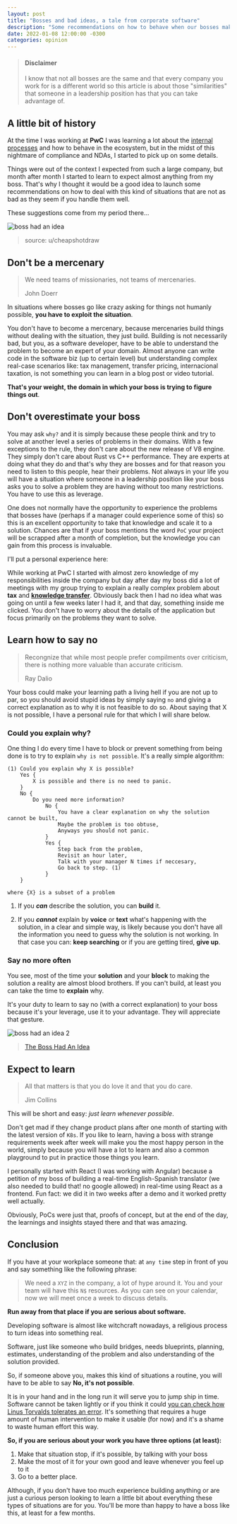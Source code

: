 ```yaml
---
layout: post
title: "Bosses and bad ideas, a tale from corporate software"
description: "Some recommendations on how to behave when our bosses make bad decisions and also how to take advantage of them for your long-term career."
date: 2022-01-08 12:00:00 -0300
categories: opinion
---
```


> #### Disclaimer
>
> I know that not all bosses are the same and that every company you work for is a different world so this article is about those "similarities" that someone in a leadership position has that you can take advantage of.

## A little bit of history

At the time I was working at **PwC** I was learning a lot about the [internal processes](https://www.investopedia.com/terms/b/bureaucracy.asp) and how to behave in the ecosystem, but in the midst of this nightmare of compliance and NDAs, I started to pick up on some details.

Things were out of the context I expected from such a large company, but month after month I started to learn to expect almost anything from my boss. That's why I thought it would be a good idea to launch some recommendations on how to deal with this kind of situations that are not as bad as they seem if you handle them well.

These suggestions come from my period there...

![boss had an idea](https://blog.ignaciobrasca.com/img/posts/pic-1.png)

> source: u/cheapshotdraw

## Don't be a mercenary

> We need teams of missionaries, not teams of mercenaries.
>
> John Doerr

In situations where bosses go like crazy asking for things not humanly possible, **you have to exploit the situation**.

You don't have to become a mercenary, because mercenaries build things without dealing with the situation, they just build. Building is not necessarily bad, but you, as a software developer, have to be able to understand the problem to become an expert of your domain. Almost anyone can write code in the software biz (up to certain level) but understanding complex real-case scenarios like: tax management, transfer pricing, internacional taxation, is not something you can learn in a blog post or video tutorial.

**That's your weight, the domain in which your boss is trying to figure things out**.

## Don't overestimate your boss

You may ask `why?` and it is simply because these people think and try to solve at another level a series of problems in their domains. With a few exceptions to the rule, they don't care about the new release of V8 engine. They simply don't care about Rust vs C++ performance. They are experts at doing what they do and that's why they are bosses and for that reason you need to listen to this people, hear their problems. Not always in your life you will have a situation where someone in a leadership position like your boss asks you to solve a problem they are having without too many restrictions. You have to use this as leverage.

One does not normally have the opportunity to experience the problems that bosses have (perhaps if a manager could experience some of this) so this is an excellent opportunity to take that knowledge and scale it to a solution. Chances are that if your boss mentions the word `PoC` your project will be scrapped after a month of completion, but the knowledge you can gain from this process is invaluable.

I'll put a personal experience here:

While working at PwC I started with almost zero knowledge of my responsibilities inside the company but day after day my boss did a lot of meetings with my group trying to explain a really complex problem about **tax** and **[knowledge transfer](https://en.wikipedia.org/wiki/Knowledge_transfer)**. Obviously back then I had no idea what was going on until a few weeks later I had it, and that day, something inside me clicked. You don't have to worry about the details of the application but focus primarily on the problems they want to solve.

## Learn how to say no

> Recongnize that while most people prefer compilments over criticism,
> there is nothing more valuable than accurate criticism.
>
> Ray Dalio

Your boss could make your learning path a living hell if you are not up to par, so you should avoid stupid ideas by simply saying `no` and giving a correct explanation as to why it is not feasible to do so. About saying that X is not possible, I have a personal rule for that which I will share below.

### Could you explain why?

One thing I do every time I have to block or prevent something from being done is to try to explain `why is not possible`. It's a really simple algorithm:

```
(1) Could you explain why X is possible?
    Yes {
        X is possible and there is no need to panic.
    }
    No {
        Do you need more information?
            No {
                You have a clear explanation on why the solution cannot be built,
                Maybe the problem is too obtuse,
                Anyways you should not panic.
            }
            Yes {
                Step back from the problem,
                Revisit an hour later,
                Talk with your manager N times if neccesary,
                Go back to step. (1)
            }
    }

where {X} is a subset of a problem
```

1. If you **_can_** describe the solution, you can **build** it.

2. If you **_cannot_** explain by **voice** or **text** what's happening with the solution, in a clear and simple way, is likely because you don't have all the information you need to guess why the solution is not working. In that case you can: **keep searching** or if you are getting tired, **give up**.

### Say no more often

You see, most of the time your **solution** and your **block** to making the solution a reality are almost blood brothers. If you can't build, at least you can take the time to **explain** why.

It's your duty to learn to say no (with a correct explanation) to your boss because it's your leverage, use it to your advantage. They will appreciate that gesture.

![boss had an idea 2](https://blog.ignaciobrasca.com/img/posts/pic-2.png)

> [The Boss Had An Idea](https://dilbert.com/strip/2021-02-06)

## Expect to learn

> All that matters is that you do love it and that you do care.
>
> Jim Collins

This will be short and easy: _just learn whenever possible_.

Don't get mad if they change product plans after one month of starting with the latest version of `K8s`. If you like to learn, having a boss with strange requirements week after week will make you the most happy person in the world, simply because you will have a lot to learn and also a common playground to put in practice those things you learn.

I personally started with React (I was working with Angular) because a petition of my boss of building a real-time English-Spanish translator (we also needed to build that! no google allowed) in real-time using React as a frontend. Fun fact: we did it in two weeks after a demo and it worked pretty well actually.

Obviously, PoCs were just that, proofs of concept, but at the end of the day, the learnings and insights stayed there and that was amazing.

## Conclusion

If you have at your workplace someone that: at `any time` step in front of you and say something like the following phrase:

> We need a `XYZ` in the company, a lot of hype around it. You and your team will have this `N$` resources. As you can see on your calendar, now we will meet once a week to discuss details.

**Run away from that place if you are serious about software.**

Developing software is almost like witchcraft nowadays, a religious process to turn ideas into something real.

Software, just like someone who build bridges, needs blueprints, planning, estimates, understanding of the problem and also understanding of the solution provided.

So, if someone above you, makes this kind of situations a routine, you will have to be able to say **No, it's not possible**.

It is in your hand and in the long run it will serve you to jump ship in time. Software cannot be taken lightly or if you think it could [you can check how Linus Torvalds tolerates an error](https://lkml.org/lkml/2012/12/23/75). It's something that requires a huge amount of human intervention to make it usable (for now) and it's a shame to waste human effort this way.

**So, if you are serious about your work you have three options (at least):**

1. Make that situation stop, if it's possible, by talking with your boss
2. Make the most of it for your own good and leave whenever you feel up to it
3. Go to a better place.

Although, if you don't have too much experience building anything or are just a curious person looking to learn a little bit about everything these types of situations are for you. You'll be more than happy to have a boss like this, at least for a few months.
